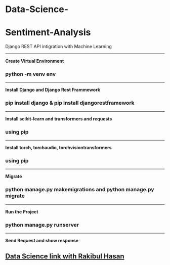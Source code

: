 # Data-Science-
 

# Sentiment-Analysis
Django REST API intigration with Machine Learning
<hr>
<p><strong>Create Virtual Environment</strong></p>
<h3>python -m venv env</h3>
<hr>
<p><strong>Install Django and Django Rest Frammework</strong></p>
<h3>pip install django & pip install djangorestframework</h3>
<hr>
<p><strong>Install scikit-learn and transformers and requests</strong></p>
<h3>using pip</h3>
<hr>
<p><strong>Install torch, torchaudio, torchvisiontransformers</strong></p>
<h3>using pip</h3>
<hr>
<p><strong>Migrate </strong></p>
<h3>python manage.py makemigrations and python manage.py migrate</h3>
<hr>
<p><strong>Run the Project </strong></p>
<h3>python manage.py runserver</h3>
<hr>
<p><strong>Send Request and show response</strong></p>

<h2><a href="https://aiwithr.github.io/resources/?fbclid=IwAR3O8X61J-ZWfsUVXgVptfxUOyriGDqAC-UIwbXHANmJIjlHmUsE69l4b44">Data Science link with Rakibul Hasan</a></h2>
    
 
